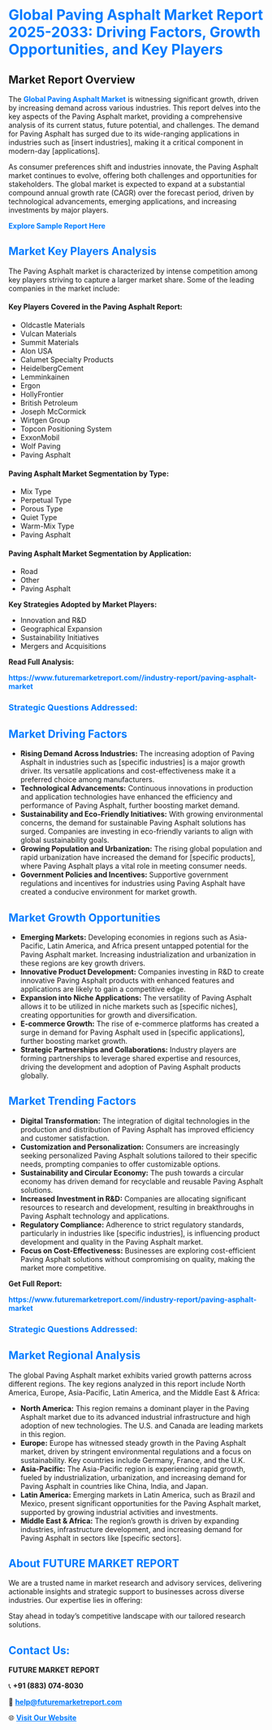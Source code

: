 <h1 style="color: #007BFF;">Global Paving Asphalt Market Report 2025-2033: Driving Factors, Growth Opportunities, and Key Players</h1>

<section id="overview">
<h2>Market Report Overview</h2>
<p>The <a href="https://www.futuremarketreport.com//industry-report/paving-asphalt-market" style="color: #007BFF; text-decoration: none;"><strong>Global Paving Asphalt Market</strong></a> is witnessing significant growth, driven by increasing demand across various industries. This report delves into the key aspects of the Paving Asphalt market, providing a comprehensive analysis of its current status, future potential, and challenges. The demand for Paving Asphalt has surged due to its wide-ranging applications in industries such as [insert industries], making it a critical component in modern-day [applications].</p>
<p>As consumer preferences shift and industries innovate, the Paving Asphalt market continues to evolve, offering both challenges and opportunities for stakeholders. The global market is expected to expand at a substantial compound annual growth rate (CAGR) over the forecast period, driven by technological advancements, emerging applications, and increasing investments by major players.</p>
</section>

<section id="overview">
<p><a href="https://www.futuremarketreport.com//request-sample/reportId=85015" style="color: #007BFF; text-decoration: none;"><strong>Explore Sample Report Here</strong></a></p>
</section>

<section id="key-players">
<h2 style="color: #007BFF;">Market Key Players Analysis</h2>
<p>The Paving Asphalt market is characterized by intense competition among key players striving to capture a larger market share. Some of the leading companies in the market include:</p>
<h4>Key Players Covered in the Paving Asphalt Report:</h4>
<ul><li>Oldcastle Materials</li><li>Vulcan Materials</li><li>Summit Materials</li><li>Alon USA</li><li>Calumet Specialty Products</li><li>HeidelbergCement</li><li>Lemminkainen</li><li>Ergon</li><li>HollyFrontier</li><li>British Petroleum</li><li>Joseph McCormick</li><li>Wirtgen Group</li><li>Topcon Positioning System</li><li>ExxonMobil</li><li>Wolf Paving</li><li>Paving Asphalt</li></ul>
<h4>Paving Asphalt Market Segmentation by Type:</h4>
<ul><li>Mix Type</li><li>Perpetual Type</li><li>Porous Type</li><li>Quiet Type</li><li>Warm-Mix Type</li><li>Paving Asphalt</li></ul>

<h4>Paving Asphalt Market Segmentation by Application:</h4>
<ul><li>Road</li><li>Other</li><li>Paving Asphalt</li></ul>
<p><strong>Key Strategies Adopted by Market Players:</strong></p>
<ul>
<li>Innovation and R&D</li>
<li>Geographical Expansion</li>
<li>Sustainability Initiatives</li>
<li>Mergers and Acquisitions</li>
</ul>
</section>

<section>
<p><strong>Read Full Analysis: </strong></p><a href="https://www.futuremarketreport.com//industry-report/paving-asphalt-market" style="color: #007BFF; text-decoration: none;"><strong>https://www.futuremarketreport.com//industry-report/paving-asphalt-market</strong></a>
<h3 style="color: #007BFF;">Strategic Questions Addressed:</h3>
</section>

<section id="driving-factors">
<h2 style="color: #007BFF;">Market Driving Factors</h2>
<ul>
<li><strong>Rising Demand Across Industries:</strong> The increasing adoption of Paving Asphalt in industries such as [specific industries] is a major growth driver. Its versatile applications and cost-effectiveness make it a preferred choice among manufacturers.</li>
<li><strong>Technological Advancements:</strong> Continuous innovations in production and application technologies have enhanced the efficiency and performance of Paving Asphalt, further boosting market demand.</li>
<li><strong>Sustainability and Eco-Friendly Initiatives:</strong> With growing environmental concerns, the demand for sustainable Paving Asphalt solutions has surged. Companies are investing in eco-friendly variants to align with global sustainability goals.</li>
<li><strong>Growing Population and Urbanization:</strong> The rising global population and rapid urbanization have increased the demand for [specific products], where Paving Asphalt plays a vital role in meeting consumer needs.</li>
<li><strong>Government Policies and Incentives:</strong> Supportive government regulations and incentives for industries using Paving Asphalt have created a conducive environment for market growth.</li>
</ul>
</section>

<section id="growth-opportunities">
<h2 style="color: #007BFF;">Market Growth Opportunities</h2>
<ul>
<li><strong>Emerging Markets:</strong> Developing economies in regions such as Asia-Pacific, Latin America, and Africa present untapped potential for the Paving Asphalt market. Increasing industrialization and urbanization in these regions are key growth drivers.</li>
<li><strong>Innovative Product Development:</strong> Companies investing in R&D to create innovative Paving Asphalt products with enhanced features and applications are likely to gain a competitive edge.</li>
<li><strong>Expansion into Niche Applications:</strong> The versatility of Paving Asphalt allows it to be utilized in niche markets such as [specific niches], creating opportunities for growth and diversification.</li>
<li><strong>E-commerce Growth:</strong> The rise of e-commerce platforms has created a surge in demand for Paving Asphalt used in [specific applications], further boosting market growth.</li>
<li><strong>Strategic Partnerships and Collaborations:</strong> Industry players are forming partnerships to leverage shared expertise and resources, driving the development and adoption of Paving Asphalt products globally.</li>
</ul>
</section>

<section id="trending-factors">
<h2 style="color: #007BFF;">Market Trending Factors</h2>
<ul>
<li><strong>Digital Transformation:</strong> The integration of digital technologies in the production and distribution of Paving Asphalt has improved efficiency and customer satisfaction.</li>
<li><strong>Customization and Personalization:</strong> Consumers are increasingly seeking personalized Paving Asphalt solutions tailored to their specific needs, prompting companies to offer customizable options.</li>
<li><strong>Sustainability and Circular Economy:</strong> The push towards a circular economy has driven demand for recyclable and reusable Paving Asphalt solutions.</li>
<li><strong>Increased Investment in R&D:</strong> Companies are allocating significant resources to research and development, resulting in breakthroughs in Paving Asphalt technology and applications.</li>
<li><strong>Regulatory Compliance:</strong> Adherence to strict regulatory standards, particularly in industries like [specific industries], is influencing product development and quality in the Paving Asphalt market.</li>
<li><strong>Focus on Cost-Effectiveness:</strong> Businesses are exploring cost-efficient Paving Asphalt solutions without compromising on quality, making the market more competitive.</li>
</ul>
</section>

<section>
<p><strong>Get Full Report: </strong></p><a href="https://www.futuremarketreport.com//industry-report/paving-asphalt-market" style="color: #007BFF; text-decoration: none;"><strong>https://www.futuremarketreport.com//industry-report/paving-asphalt-market</strong></a>
<h3 style="color: #007BFF;">Strategic Questions Addressed:</h3>
</section>


<section id="regional-analysis">
<h2 style="color: #007BFF;">Market Regional Analysis</h2>
<p>The global Paving Asphalt market exhibits varied growth patterns across different regions. The key regions analyzed in this report include North America, Europe, Asia-Pacific, Latin America, and the Middle East & Africa:</p>
<ul>
<li><strong>North America:</strong> This region remains a dominant player in the Paving Asphalt market due to its advanced industrial infrastructure and high adoption of new technologies. The U.S. and Canada are leading markets in this region.</li>
<li><strong>Europe:</strong> Europe has witnessed steady growth in the Paving Asphalt market, driven by stringent environmental regulations and a focus on sustainability. Key countries include Germany, France, and the U.K.</li>
<li><strong>Asia-Pacific:</strong> The Asia-Pacific region is experiencing rapid growth, fueled by industrialization, urbanization, and increasing demand for Paving Asphalt in countries like China, India, and Japan.</li>
<li><strong>Latin America:</strong> Emerging markets in Latin America, such as Brazil and Mexico, present significant opportunities for the Paving Asphalt market, supported by growing industrial activities and investments.</li>
<li><strong>Middle East & Africa:</strong> The region’s growth is driven by expanding industries, infrastructure development, and increasing demand for Paving Asphalt in sectors like [specific sectors].</li>
</ul>
</section>

<footer>
<h2 style="color: #007BFF;">About FUTURE MARKET REPORT</h2>
<p>We are a trusted name in market research and advisory services, delivering actionable insights and strategic support to businesses across diverse industries. Our expertise lies in offering:</p>

<p>Stay ahead in today’s competitive landscape with our tailored research solutions.</p>

<h2 style="color: #007BFF;">Contact Us:</h2>
<p><strong>FUTURE MARKET REPORT</strong></p>
<p>📞 <strong>+91 (883) 074-8030</strong></p>
<p>📧 <strong><a href="mailto:help@futuremarketreport.com" style="color: #007BFF;">help@futuremarketreport.com</a></strong></p>
<p>🌐 <strong><a href="https://www.futuremarketreport.com/" style="color: #007BFF;">Visit Our Website</a></strong></p>
</footer>